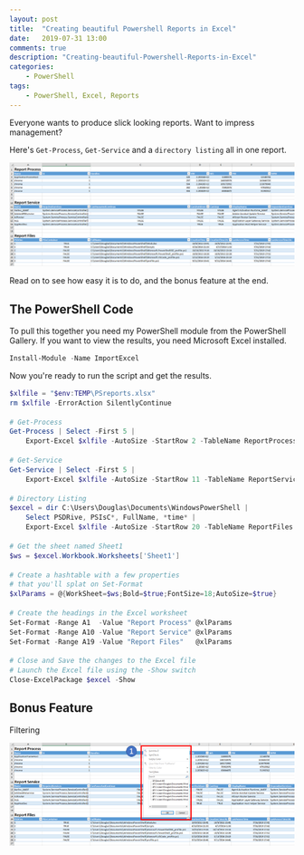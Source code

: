 ```yaml
---
layout: post
title:  "Creating beautiful Powershell Reports in Excel"
date:   2019-07-31 13:00
comments: true
description: "Creating-beautiful-Powershell-Reports-in-Excel"
categories:
    - PowerShell
tags:
    - PowerShell, Excel, Reports
---
```


Everyone wants to produce slick looking reports. Want to impress management?

Here's `Get-Process`, `Get-Service` and a `directory listing` all in one report.

![](/images/posts/ImportExcelBeautifulReport.png)

Read on to see how easy it is to do, and the bonus feature at the end.

## The PowerShell Code

To pull this together you need my PowerShell module from the PowerShell Gallery. If you want to view the results, you need Microsoft Excel installed.

```powershell
Install-Module -Name ImportExcel
```

Now you're ready to run the script and get the results.

```powershell
$xlfile = "$env:TEMP\PSreports.xlsx"
rm $xlfile -ErrorAction SilentlyContinue

# Get-Process
Get-Process | Select -First 5 |
    Export-Excel $xlfile -AutoSize -StartRow 2 -TableName ReportProcess

# Get-Service
Get-Service | Select -First 5 |
    Export-Excel $xlfile -AutoSize -StartRow 11 -TableName ReportService

# Directory Listing
$excel = dir C:\Users\Douglas\Documents\WindowsPowerShell |
    Select PSDRive, PSIsC*, FullName, *time* |
    Export-Excel $xlfile -AutoSize -StartRow 20 -TableName ReportFiles -PassThru

# Get the sheet named Sheet1
$ws = $excel.Workbook.Worksheets['Sheet1']

# Create a hashtable with a few properties
# that you'll splat on Set-Format
$xlParams = @{WorkSheet=$ws;Bold=$true;FontSize=18;AutoSize=$true}

# Create the headings in the Excel worksheet
Set-Format -Range A1  -Value "Report Process" @xlParams
Set-Format -Range A10 -Value "Report Service" @xlParams
Set-Format -Range A19 -Value "Report Files"   @xlParams

# Close and Save the changes to the Excel file
# Launch the Excel file using the -Show switch
Close-ExcelPackage $excel -Show
```

## Bonus Feature

Filtering

![](/images/posts/ImportExcelBeautifulReportFilter.png)
